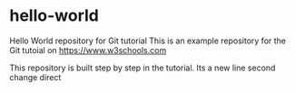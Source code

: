 # hello-world
Hello World repository for Git tutorial
This is an example repository for the Git tutoial on https://www.w3schools.com

This repository is built step by step in the tutorial.
Its a new line
second change direct

